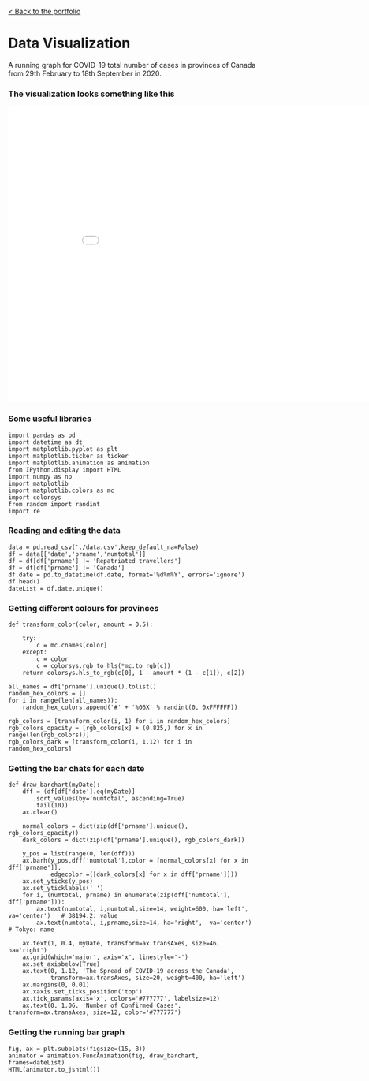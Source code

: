 [< Back to the portfolio](https://s-bishnoi.github.io/shubham-bishnoi/)

# Data Visualization

A running graph for COVID-19 total number of cases in provinces of Canada from 29th February to 18th September in 2020.

### The visualization looks something like this

<iframe src='//gifs.com/embed/the-spread-of-covid-19-across-the-canada-in-a-running-bar-graph-JyBw1J' frameborder='0' scrolling='no' width='900px' height='600px' style='-webkit-backface-visibility: hidden;-webkit-transform: scale(1);' ></iframe>

### Some useful libraries

```
import pandas as pd
import datetime as dt
import matplotlib.pyplot as plt
import matplotlib.ticker as ticker
import matplotlib.animation as animation
from IPython.display import HTML
import numpy as np
import matplotlib
import matplotlib.colors as mc
import colorsys
from random import randint
import re
```

### Reading and editing the data

```
data = pd.read_csv('./data.csv',keep_default_na=False)
df = data[['date','prname','numtotal']]
df = df[df['prname'] != 'Repatriated travellers']
df = df[df['prname'] != 'Canada']
df.date = pd.to_datetime(df.date, format='%d%m%Y', errors='ignore')
df.head()
dateList = df.date.unique()
```

### Getting different colours for provinces

```
def transform_color(color, amount = 0.5):

    try:
        c = mc.cnames[color]
    except:
        c = color
        c = colorsys.rgb_to_hls(*mc.to_rgb(c))
    return colorsys.hls_to_rgb(c[0], 1 - amount * (1 - c[1]), c[2])

all_names = df['prname'].unique().tolist()
random_hex_colors = []
for i in range(len(all_names)):
    random_hex_colors.append('#' + '%06X' % randint(0, 0xFFFFFF))

rgb_colors = [transform_color(i, 1) for i in random_hex_colors]
rgb_colors_opacity = [rgb_colors[x] + (0.825,) for x in range(len(rgb_colors))]
rgb_colors_dark = [transform_color(i, 1.12) for i in random_hex_colors]
```

### Getting the bar chats for each date

```
def draw_barchart(myDate):
    dff = (df[df['date'].eq(myDate)]
       .sort_values(by='numtotal', ascending=True)
       .tail(10))
    ax.clear()
    
    normal_colors = dict(zip(df['prname'].unique(), rgb_colors_opacity))
    dark_colors = dict(zip(df['prname'].unique(), rgb_colors_dark))
    
    y_pos = list(range(0, len(dff)))
    ax.barh(y_pos,dff['numtotal'],color = [normal_colors[x] for x in dff['prname']],
            edgecolor =([dark_colors[x] for x in dff['prname']]))
    ax.set_yticks(y_pos)
    ax.set_yticklabels(' ')
    for i, (numtotal, prname) in enumerate(zip(dff['numtotal'], dff['prname'])):
        ax.text(numtotal, i,numtotal,size=14, weight=600, ha='left', va='center')   # 38194.2: value
        ax.text(numtotal, i,prname,size=14, ha='right',  va='center')  # Tokyo: name

    ax.text(1, 0.4, myDate, transform=ax.transAxes, size=46, ha='right')
    ax.grid(which='major', axis='x', linestyle='-')
    ax.set_axisbelow(True)
    ax.text(0, 1.12, 'The Spread of COVID-19 across the Canada',
            transform=ax.transAxes, size=20, weight=400, ha='left')
    ax.margins(0, 0.01)
    ax.xaxis.set_ticks_position('top')
    ax.tick_params(axis='x', colors='#777777', labelsize=12)
    ax.text(0, 1.06, 'Number of Confirmed Cases', transform=ax.transAxes, size=12, color='#777777')
```

### Getting the running bar graph

```
fig, ax = plt.subplots(figsize=(15, 8))
animator = animation.FuncAnimation(fig, draw_barchart, frames=dateList)
HTML(animator.to_jshtml())
```